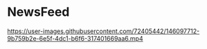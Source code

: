 # NewsFeed

https://user-images.githubusercontent.com/72405442/146097712-9b759b2e-6e5f-4dc1-b6f6-317401669aa6.mp4

